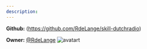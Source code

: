 ```yaml
---
description: 
---
```



**Github:** (https://github.com/RdeLange/skill-dutchradio)

**Owner:** [@RdeLange](https://github.com/RdeLange) ![avatart](https://avatars3.githubusercontent.com/u/1215327?v=4)

